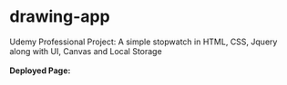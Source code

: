 # drawing-app
Udemy Professional Project: A simple stopwatch in HTML, CSS, Jquery along with UI, Canvas and Local Storage
<br/><br/>
**Deployed Page:** 
